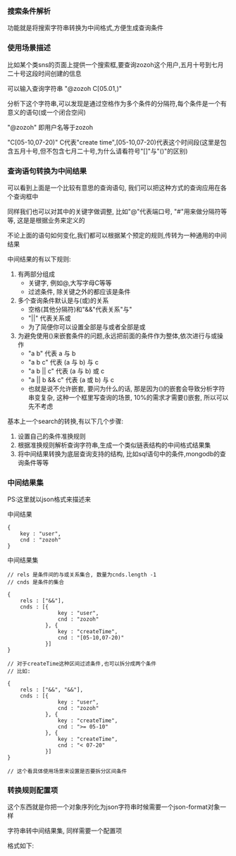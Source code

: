 ### 搜索条件解析

功能就是将搜索字符串转换为中间格式,方便生成查询条件

### 使用场景描述

比如某个类sns的页面上提供一个搜索框,要查询zozoh这个用户,五月十号到七月二十号这段时间创建的信息

可以输入查询字符串 "@zozoh C[05.01,)"

分析下这个字符串,可以发现是通过空格作为多个条件的分隔符,每个条件是一个有意义的语句(或一个闭合空间)

"@zozoh" 即用户名等于zozoh

"C[05-10,07-20)" C代表"create time",[05-10,07-20)代表这个时间段(这里是包含五月十号,但不包含七月二十号,为什么请看符号"[]"与"()"的区别)


### 查询语句转换为中间结果

可以看到上面是一个比较有意思的查询语句, 我们可以把这种方式的查询应用在各个查询框中

同样我们也可以对其中的关键字做调整, 比如"@"代表端口号, "#"用来做分隔符等等, 这是是根据业务来定义的

不论上面的语句如何变化,我们都可以根据某个预定的规则,传转为一种通用的中间结果

中间结果的有以下规则:

1. 有两部分组成
	* 关键字, 例如@,大写字母C等等
	* 过滤条件, 除关键之外的都应该是条件
2. 多个查询条件默认是与(或)的关系
	* 空格(其他分隔符)和"&&"代表关系"与"
	* "||" 代表关系或
	* 为了简便你可以设置全部是与或者全部是或
3. 为避免使用()来嵌套条件的问题,永远把前面的条件作为整体,依次进行与或操作
	* "a b" 代表 a 与 b
	* "a b c" 代表 (a 与 b) 与 c
	* "a b || c" 代表 (a 与 b) 或 c
	* "a || b && c" 代表 (a 或 b) 与 c
	* 也就是说不允许嵌套, 要问为什么的话, 那是因为()的嵌套会导致分析字符串变复杂, 这种一个框里写查询的场景, 10%的需求才需要()嵌套, 所以可以先不考虑

基本上一个search的转换,有以下几个步骤:

1. 设置自己的条件准换规则
2. 根据准换规则解析查询字符串,生成一个类似链表结构的中间格式结果集
3. 将中间结果转换为底层查询支持的结构, 比如sql语句中的条件,mongodb的查询条件等等

### 中间结果集

PS:这里就以json格式来描述来

中间结果
	
	{
		key : "user",
		cnd : "zozoh"	
	}
	
中间结果集

	// rels 是条件间的与或关系集合, 数量为cnds.length -1 
	// cnds 是条件的集合

	{
		rels : ["&&"],
		cnds : [{
					key : "user",
					cnd : "zozoh"
				}, {
					key : "createTime",
					cnd : "[05-10,07-20)"
				}]
	}
	
	// 对于createTime这种区间过滤条件,也可以拆分成两个条件
	// 比如:
	
	{
		rels : ["&&", "&&"],
		cnds : [{
					key : "user",
					cnd : "zozoh"
				}, {
					key : "createTime",
					cnd : ">= 05-10"
				}, {
					key : "createTime",
					cnd : "< 07-20"
				}]
	}
	
	// 这个看具体使用场景来设置是否要拆分区间条件
	
### 转换规则配置项

这个东西就是你把一个对象序列化为json字符串时候需要一个json-format对象一样

字符串转中间结果集, 同样需要一个配置项

格式如下:

	

